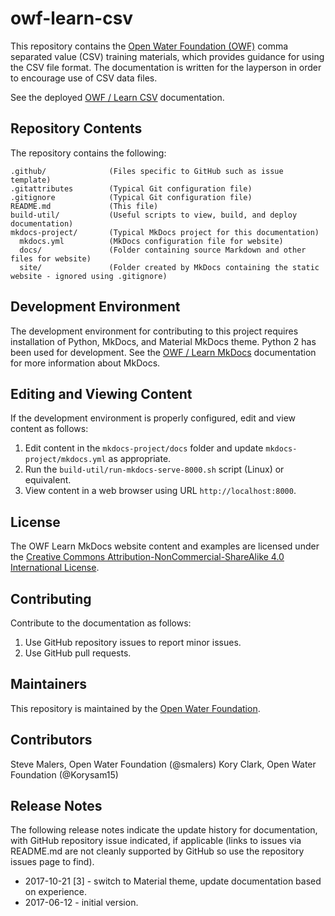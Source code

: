 # owf-learn-csv #

This repository contains the [Open Water Foundation (OWF)](http://openwaterfoundation.org/) comma separated value (CSV) training materials,
which provides guidance for using the CSV file format.
The documentation is written for the layperson in order to encourage use of CSV data files.

See the deployed [OWF / Learn CSV](http://learn.openwaterfoundation.org/owf-learn-csv/) documentation.

## Repository Contents ##

The repository contains the following:

```text
.github/              (Files specific to GitHub such as issue template)
.gitattributes        (Typical Git configuration file)
.gitignore            (Typical Git configuration file)
README.md             (This file)
build-util/           (Useful scripts to view, build, and deploy documentation)
mkdocs-project/       (Typical MkDocs project for this documentation)
  mkdocs.yml          (MkDocs configuration file for website)
  docs/               (Folder containing source Markdown and other files for website)
  site/               (Folder created by MkDocs containing the static website - ignored using .gitignore)

```

## Development Environment ##

The development environment for contributing to this project requires installation of Python, MkDocs, and Material MkDocs theme.
Python 2 has been used for development.  See the [OWF / Learn MkDocs](http://learn.openwaterfoundation.org/owf-learn-mkdocs/)
documentation for more information about MkDocs.

## Editing and Viewing Content ##

If the development environment is properly configured, edit and view content as follows:

1. Edit content in the `mkdocs-project/docs` folder and update `mkdocs-project/mkdocs.yml` as appropriate.
2. Run the `build-util/run-mkdocs-serve-8000.sh` script (Linux) or equivalent.
3. View content in a web browser using URL `http://localhost:8000`.

## License ##

The OWF Learn MkDocs website content and examples are licensed under the
[Creative Commons Attribution-NonCommercial-ShareAlike 4.0 International License](https://creativecommons.org/licenses/by-nc-sa/4.0).

## Contributing ##

Contribute to the documentation as follows:

1. Use GitHub repository issues to report minor issues.
2. Use GitHub pull requests.

## Maintainers ##

This repository is maintained by the [Open Water Foundation](http://openwaterfoundation.org/).

## Contributors ##

Steve Malers, Open Water Foundation (@smalers)
Kory Clark, Open Water Foundation (@Korysam15)

## Release Notes ##

The following release notes indicate the update history for documentation, with GitHub repository issue indicated,
if applicable (links to issues via README.md are not cleanly supported by GitHub so use the repository issues page to find).

* 2017-10-21 [3] - switch to Material theme, update documentation based on experience.
* 2017-06-12 - initial version.
